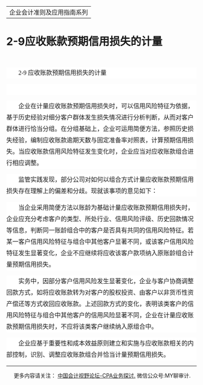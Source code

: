 ﻿<!DOCTYPE HTML PUBLIC "-//W3C//DTD HTML 4.0 Transitional//EN">
<HTML xmlns:o = "urn:schemas-microsoft-com:office:office"><HEAD><TITLE>2-9应收账款预期信用损失的计量</TITLE>
<META content="text/html; charset=gb2312" http-equiv=Content-Type>
<META name=GENERATOR content="MSHTML 11.00.10570.1001"><LINK rel=stylesheet 
href="_template.css"></HEAD>
<BODY>
<DIV id=nsbanner>
<DIV id=bannerrow1>
<TABLE class=bannerparthead>
  <TBODY>
  <TR id=hdr>
    <TD class=runninghead noWrap>企业会计准则及应用指南系列</TD></TR></TBODY></TABLE></DIV>
<DIV id=titlerow>
<H1 class=dtH1>2-9应收账款预期信用损失的计量</H1></DIV></DIV>
<DIV id=nstext><BR>
<P 
style="BACKGROUND: white; WORD-BREAK: break-all; LINE-HEIGHT: 22.5pt; TEXT-INDENT: 24pt"><FONT 
size=3><FONT face=宋体><SPAN lang=EN-US 
style="mso-ascii-font-family: 宋体; mso-ascii-theme-font: major-fareast; mso-fareast-theme-font: major-fareast; mso-hansi-font-family: 宋体; mso-hansi-theme-font: major-fareast; mso-fareast-font-family: 宋体">2-9 
</SPAN><SPAN 
style="mso-ascii-font-family: 宋体; mso-ascii-theme-font: major-fareast; mso-fareast-theme-font: major-fareast; mso-hansi-font-family: 宋体; mso-hansi-theme-font: major-fareast; mso-fareast-font-family: 宋体">应收账款预期信用损失的计量<SPAN 
lang=EN-US><o:p></o:p></SPAN></SPAN></FONT></FONT></P>
<P 
style="BACKGROUND: white; WORD-BREAK: break-all; LINE-HEIGHT: 22.5pt; TEXT-INDENT: 24pt"><SPAN 
lang=EN-US 
style="mso-ascii-font-family: 宋体; mso-ascii-theme-font: major-fareast; mso-fareast-theme-font: major-fareast; mso-hansi-font-family: 宋体; mso-hansi-theme-font: major-fareast; mso-fareast-font-family: 宋体"><o:p><FONT 
size=3 face=宋体>&nbsp;</FONT></o:p></SPAN></P>
<P 
style="BACKGROUND: white; WORD-BREAK: break-all; LINE-HEIGHT: 22.5pt; TEXT-INDENT: 24pt"><SPAN 
style="mso-ascii-font-family: 宋体; mso-ascii-theme-font: major-fareast; mso-fareast-theme-font: major-fareast; mso-hansi-font-family: 宋体; mso-hansi-theme-font: major-fareast; mso-fareast-font-family: 宋体"><FONT 
size=3><FONT 
face=宋体>企业在计量应收账款预期信用损失时，可以信用风险特征为依据，基于历史经验对细分客户群体发生损失情况进行分析判断，从而对客户群体进行恰当分组。在分组基础上，企业可运用简便方法，参照历史损失经验，编制应收账款逾期天数与固定准备率对照表，计算预期信用损失。当应收账款信用风险特征发生变化时，企业应当对应收账款组合进行相应调整。<SPAN 
lang=EN-US><o:p></o:p></SPAN></FONT></FONT></SPAN></P>
<P 
style="BACKGROUND: white; WORD-BREAK: break-all; LINE-HEIGHT: 22.5pt; TEXT-INDENT: 24pt"><SPAN 
style="mso-ascii-font-family: 宋体; mso-ascii-theme-font: major-fareast; mso-fareast-theme-font: major-fareast; mso-hansi-font-family: 宋体; mso-hansi-theme-font: major-fareast; mso-fareast-font-family: 宋体"><FONT 
size=3><FONT face=宋体>监管实践发现，部分公司对如何以组合方式计量应收账款预期信用损失存在理解上的偏差和分歧。现就该事项的意见如下：<SPAN 
lang=EN-US><o:p></o:p></SPAN></FONT></FONT></SPAN></P>
<P 
style="BACKGROUND: white; WORD-BREAK: break-all; LINE-HEIGHT: 22.5pt; TEXT-INDENT: 24pt"><SPAN 
style="mso-ascii-font-family: 宋体; mso-ascii-theme-font: major-fareast; mso-fareast-theme-font: major-fareast; mso-hansi-font-family: 宋体; mso-hansi-theme-font: major-fareast; mso-fareast-font-family: 宋体"><FONT 
size=3><FONT 
face=宋体>当企业采用简便方法以账龄为基础计量应收账款预期信用损失时，企业应充分考虑客户的类型、所处行业、信用风险评级、历史回款情况等信息，判断同一账龄组合中的客户是否具有共同的信用风险特征。若某一客户信用风险特征与组合中其他客户显著不同，或该客户信用风险特征发生显著变化，企业不应继续将应收该客户款项纳入原账龄组合计量预期信用损失。<SPAN 
lang=EN-US><o:p></o:p></SPAN></FONT></FONT></SPAN></P>
<P 
style="BACKGROUND: white; WORD-BREAK: break-all; LINE-HEIGHT: 22.5pt; TEXT-INDENT: 24pt"><SPAN 
style="mso-ascii-font-family: 宋体; mso-ascii-theme-font: major-fareast; mso-fareast-theme-font: major-fareast; mso-hansi-font-family: 宋体; mso-hansi-theme-font: major-fareast; mso-fareast-font-family: 宋体"><FONT 
size=3><FONT 
face=宋体>实务中，因部分客户信用风险发生显著变化，企业与客户协商调整回款方式，如将应收账款转为对客户的股权投资、由客户以非货币性资产偿还等方式收回应收账款。上述回款方式的变化，表明该类客户的信用风险特征与组合中其他客户的信用风险显著不同，企业在计量应收账款预期信用损失时，不应将该类客户继续纳入原组合中。<SPAN 
lang=EN-US><o:p></o:p></SPAN></FONT></FONT></SPAN></P>
<P 
style="BACKGROUND: white; WORD-BREAK: break-all; LINE-HEIGHT: 22.5pt; TEXT-INDENT: 24pt"><SPAN 
style="mso-ascii-font-family: 宋体; mso-ascii-theme-font: major-fareast; mso-fareast-theme-font: major-fareast; mso-hansi-font-family: 宋体; mso-hansi-theme-font: major-fareast; mso-fareast-font-family: 宋体"><FONT 
size=3 
face=宋体>企业应基于重要性和成本效益原则建立和实施与应收账款相关的内部控制，识别、调整应收账款组合并恰当计量预期信用损失。</FONT><SPAN 
lang=EN-US><o:p></o:p></SPAN></SPAN></P>
<P></P></DIV>
<DIV id=nstext>
<HR>
</DIV>
<DIV class=footer>
<P>&nbsp;&nbsp;&nbsp;&nbsp;&nbsp;更多内容请关注： <A 
href="https://bbs.esnai.com/thread-5354530-1-3.html" 
target=_blank>中国会计视野论坛-CPA业务探讨.</A> 微信公众号:MY聊审计.</P></DIV></BODY></HTML>

